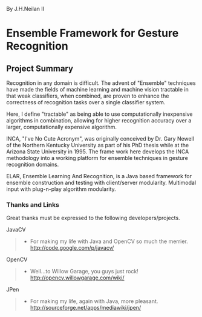 By J.H.Neilan II

# Ensemble Framework for Gesture Recognition #

## Project Summary ##

Recognition in any domain is difficult. The advent of "Ensemble" techniques have made the fields of machine learning and machine vision tractable in that weak classifiers, when combined, are proven to enhance the correctness of recognition tasks over a single classifier system.

Here, I define "tractable" as being able to use computationally inexpensive algorithms in combination, allowing for higher recognition accuracy over a larger, computationally expensive algorithm.

INCA, "I've No Cute Acronym", was originally conceived by Dr. Gary Newell of the Northern Kentucky University as part of his PhD thesis while at the Arizona State University in 1995. The frame work here develops the INCA methodology into a working platform for ensemble techniques in gesture recognition domains.

ELAR, Ensemble Learning And Recognition, is a Java based framework for ensemble construction and testing with client/server modularity. Multimodal input with plug-n-play algorithm modularity.

### Thanks and Links ###
Great thanks must be expressed to the following developers/projects.

JavaCV
> - For making my life with Java and OpenCV so much the merrier.
http://code.google.com/p/javacv/

OpenCV
> - Well...to Willow Garage, you guys just rock!
http://opencv.willowgarage.com/wiki/

JPen
> - For making my life, again with Java, more pleasant.
http://sourceforge.net/apps/mediawiki/jpen/
